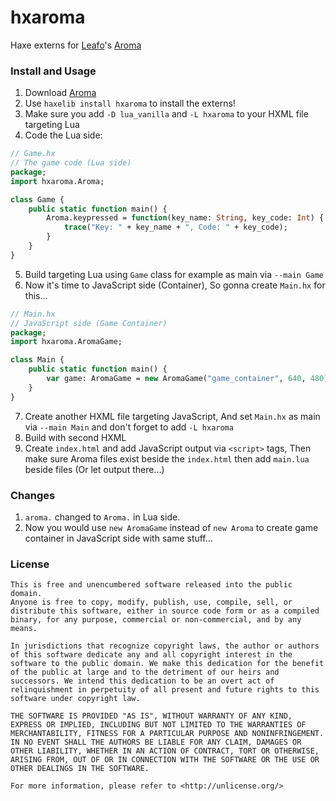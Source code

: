 # hxaroma

Haxe externs for [Leafo](https://github.com/leafo)'s [Aroma](https://leafo.net/aroma)

### Install and Usage

1. Download [Aroma](https://leafo.net/aroma)
2. Use `haxelib install hxaroma` to install the externs!
3. Make sure you add `-D lua_vanilla` and `-L hxaroma` to your HXML file targeting Lua
4. Code the Lua side:

```haxe
// Game.hx
// The game code (Lua side)
package;
import hxaroma.Aroma;

class Game {
    public static function main() {
        Aroma.keypressed = function(key_name: String, key_code: Int) {
            trace("Key: " + key_name + ", Code: " + key_code);
        }
    }
}
```

5. Build targeting Lua using `Game` class for example as main via `--main Game`
6. Now it's time to JavaScript side (Container), So gonna create `Main.hx` for this...

```haxe
// Main.hx
// JavaScript side (Game Container)
package;
import hxaroma.AromaGame;

class Main {
    public static function main() {
        var game: AromaGame = new AromaGame("game_container", 640, 480);
    }
}
```

7. Create another HXML file targeting JavaScript, And set `Main.hx` as main via `--main Main` and don't forget to add `-L hxaroma`
8. Build with second HXML
9. Create `index.html` and add JavaScript output via `<script>` tags, Then make sure Aroma files exist beside the `index.html` then add `main.lua` beside files (Or let output there...)

### Changes

1. `aroma.` changed to `Aroma.` in Lua side.
2. Now you would use `new AromaGame` instead of `new Aroma` to create game container in JavaScript side with same stuff...

### License

```
This is free and unencumbered software released into the public domain.
Anyone is free to copy, modify, publish, use, compile, sell, or
distribute this software, either in source code form or as a compiled
binary, for any purpose, commercial or non-commercial, and by any
means.

In jurisdictions that recognize copyright laws, the author or authors
of this software dedicate any and all copyright interest in the
software to the public domain. We make this dedication for the benefit
of the public at large and to the detriment of our heirs and
successors. We intend this dedication to be an overt act of
relinquishment in perpetuity of all present and future rights to this
software under copyright law.

THE SOFTWARE IS PROVIDED "AS IS", WITHOUT WARRANTY OF ANY KIND,
EXPRESS OR IMPLIED, INCLUDING BUT NOT LIMITED TO THE WARRANTIES OF
MERCHANTABILITY, FITNESS FOR A PARTICULAR PURPOSE AND NONINFRINGEMENT.
IN NO EVENT SHALL THE AUTHORS BE LIABLE FOR ANY CLAIM, DAMAGES OR
OTHER LIABILITY, WHETHER IN AN ACTION OF CONTRACT, TORT OR OTHERWISE,
ARISING FROM, OUT OF OR IN CONNECTION WITH THE SOFTWARE OR THE USE OR
OTHER DEALINGS IN THE SOFTWARE.

For more information, please refer to <http://unlicense.org/>
```
